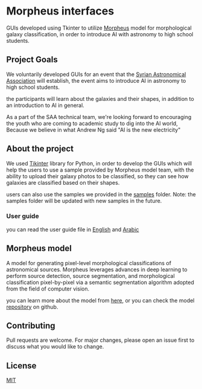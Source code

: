 # Morpheus interfaces
GUIs developed using Tkinter to utilize [Morpheus](https://morpheus-project.github.io/morpheus/) model for morphological galaxy classification, in order to introduce AI with astronomy to high school students.

## Project Goals
We voluntarily developed GUIs for an event that the [Syrian Astronomical Association](https://www.facebook.com/SAA.YIP) will establish, the event aims to introduce AI in astronomy to high school students.

the participants will learn about the galaxies and their shapes, in addition to an introduction to AI in general.

As a part of the SAA technical team, we're looking forward to encouraging the youth who are coming to academic study to dig into the AI world, Because we believe in what Andrew Ng said "AI is the new electricity"

## About the project
We used [Tikinter](https://docs.python.org/3/library/tk.html) library for Python, in order to develop the GUIs which will help the users to use a sample provided by Morpheus model team, with the ability to upload their galaxy photos to be classified, so they can see how galaxies are classified based on their shapes.

users can also use the samples we provided in the [samples](https://github.com/DanialAlyousef/morpheus_interfaces/tree/5ff1b13c7e20ab39d88282e48872f413f7a66baf/samples) folder.
Note: the samples folder will be updated with new samples in the future.

### User guide
you can read the user guide file in [English](https://github.com/DanialAlyousef/morpheus_interfaces/blob/main/SSA_Morpheus_User_Guide.pdf) and [Arabic](https://github.com/DanialAlyousef/morpheus_interfaces/blob/main/SSA_Morpheus_User_Guide_AR.pdf)

## Morpheus model
A model for generating pixel-level morphological classifications of astronomical sources.
Morpheus leverages advances in deep learning to perform source detection, source segmentation, and morphological classification pixel-by-pixel via a semantic segmentation algorithm adopted from the field of computer vision.

you can learn more about the model from [here](https://morpheus-project.github.io/morpheus/), or you can check the model [repository](https://github.com/morpheus-project/morpheus) on github.

## Contributing

Pull requests are welcome. For major changes, please open an issue first
to discuss what you would like to change.

## License

[MIT](https://choosealicense.com/licenses/mit/)

